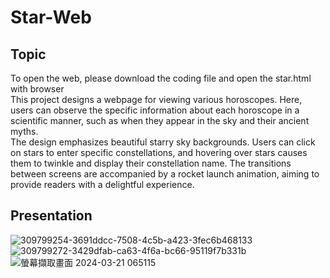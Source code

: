 # Star-Web
## Topic
To open the web, please download the coding file and open the star.html with browser  
This project designs a webpage for viewing various horoscopes. Here, users can observe the specific information about each horoscope in a scientific manner, such as when they appear in the sky and their ancient myths.  
The design emphasizes beautiful starry sky backgrounds. Users can click on stars to enter specific constellations, and hovering over stars causes them to twinkle and display their constellation name. The transitions between screens are accompanied by a rocket launch animation, aiming to provide readers with a delightful experience.  
## Presentation
![309799254-3691ddcc-7508-4c5b-a423-3fec6b468133](https://github.com/MikazukiHikari/Star-Web/assets/100305577/110abe9e-af76-45ab-88fd-4cbb592c81a0)  
![309799272-3429dfab-ca63-4f6a-bc66-95119f7b331b](https://github.com/MikazukiHikari/Star-Web/assets/100305577/61aa7573-ca00-434f-a123-29801c10200f)  
![螢幕擷取畫面 2024-03-21 065115](https://github.com/MikazukiHikari/Star-Web/assets/100305577/25ebcec8-ad42-48d3-bc09-8e2b69eaa881)

